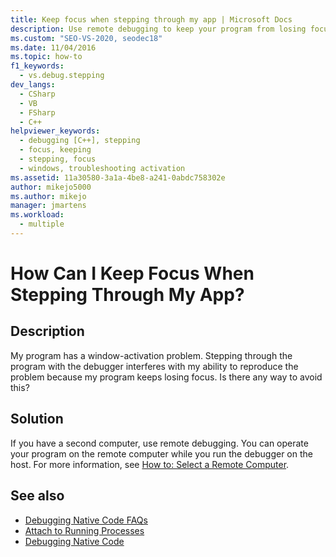 ```yaml
---
title: Keep focus when stepping through my app | Microsoft Docs
description: Use remote debugging to keep your program from losing focus when you debug a window activation problem.
ms.custom: "SEO-VS-2020, seodec18"
ms.date: 11/04/2016
ms.topic: how-to
f1_keywords: 
  - vs.debug.stepping
dev_langs: 
  - CSharp
  - VB
  - FSharp
  - C++
helpviewer_keywords: 
  - debugging [C++], stepping
  - focus, keeping
  - stepping, focus
  - windows, troubleshooting activation
ms.assetid: 11a30580-3a1a-4be8-a241-0abdc758302e
author: mikejo5000
ms.author: mikejo
manager: jmartens
ms.workload: 
  - multiple
---
```

# How Can I Keep Focus When Stepping Through My App?
## Description
 My program has a window-activation problem. Stepping through the program with the debugger interferes with my ability to reproduce the problem because my program keeps losing focus. Is there any way to avoid this?

## Solution
 If you have a second computer, use remote debugging. You can operate your program on the remote computer while you run the debugger on the host. For more information, see [How to: Select a Remote Computer](/previous-versions/visualstudio/visual-studio-2010/w8wtw2f3(v=vs.100)).

## See also
- [Debugging Native Code FAQs](../debugger/debugging-native-code-faqs.md)
- [Attach to Running Processes](../debugger/attach-to-running-processes-with-the-visual-studio-debugger.md)
- [Debugging Native Code](../debugger/debugging-native-code.md)
